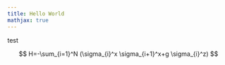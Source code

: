 ```yaml
---
title: Hello World
mathjax: true
---
```


test

$$
H=-\sum_{i=1}^N (\sigma_{i}^x \sigma_{i+1}^x+g \sigma_{i}^z)
$$